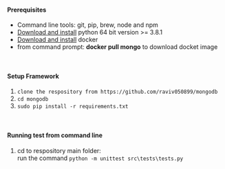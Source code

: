 #### Prerequisites ####
- Command line tools: git, pip, brew, node and npm
- [Download and install](https://www.python.org/downloads/) python 64 bit version >= 3.8.1
- [Download and install](https://docs.docker.com/get-started/#download-and-install-docker) docker
- from command prompt: <b>docker pull mongo</b> to download docket image
<br>

#### Setup Framework ####
1. `clone the respository from https://github.com/raviv050899/mongodb` <br>
2. `cd mongodb` <br>
3. `sudo pip install -r requirements.txt`<br>
<br>

#### Running test from command line ####
1. cd to respository main folder:<br>
 run the command `python -m unittest src\tests\tests.py`<br>

